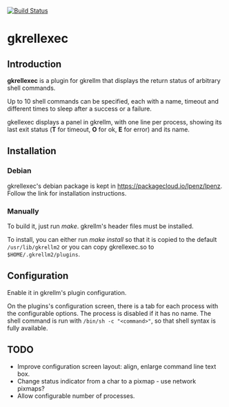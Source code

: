 [![Build Status](https://travis-ci.org/lpenz/gkrellexec.svg?branch=master)](https://travis-ci.org/lpenz/gkrellexec)
# gkrellexec



## Introduction

**gkrellexec** is a plugin for gkrellm that displays the return status of
arbitrary shell commands.

Up to 10 shell commands can be specified, each with a name, timeout and
different times to sleep after a success or a failure.

gkellexec displays a panel in gkrellm, with one line per process, showing its
last exit status (**T** for timeout, **O** for ok, **E** for error) and its
name.



## Installation



### Debian

gkrellexec's debian package is kept in https://packagecloud.io/lpenz/lpenz.
Follow the link for installation instructions.



### Manually

To build it, just run *make*. gkrellm's header files must be installed.

To install, you can either run *make install* so that it is copied to
the default ``/usr/lib/gkrellm2`` or you can copy gkrellexec.so to
``$HOME/.gkrellm2/plugins``.



## Configuration

Enable it in gkrellm's plugin configuration.

On the plugins's configuration screen, there is a tab for each process with the
configurable options. The process is disabled if it has no name. The shell
command is run with ``/bin/sh -c "<command>"``, so that shell syntax is fully
available.



## TODO

- Improve configuration screen layout: align, enlarge command line text box.
- Change status indicator from a char to a pixmap - use network pixmaps?
- Allow configurable number of processes.

